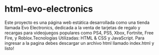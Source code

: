 # html-evo-electronics
Este proyecto es una página web estática desarrollada como una tienda llamada Evo Electronics, dedicada a la venta de tarjetas de regalo y recargas para videojuegos populares como PS4, PS5, Xbox, Fortnite, Free Fire, y Roblox.Tecnologías Utilizadas: HTML &amp; CSS y JavaScript.
Para ingresar a la pagina debes descargar un archivo html llamado index.html y listo!

